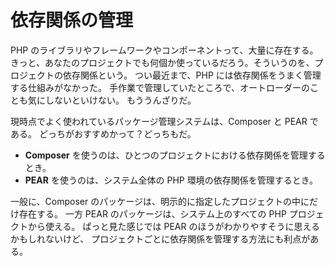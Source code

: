 # 依存関係の管理

PHP のライブラリやフレームワークやコンポーネントって、大量に存在する。
きっと、あなたのプロジェクトでも何個か使っているだろう。そういうのを、プロジェクトの依存関係という。
つい最近まで、PHP には依存関係をうまく管理する仕組みがなかった。
手作業で管理していたところで、オートローダーのことも気にしないといけない。
もううんざりだ。

現時点でよく使われているパッケージ管理システムは、Composer と PEAR である。
どっちがおすすめかって？どっちもだ。

 * **Composer** を使うのは、ひとつのプロジェクトにおける依存関係を管理するとき。
 * **PEAR** を使うのは、システム全体の PHP 環境の依存関係を管理するとき。

一般に、Composer のパッケージは、明示的に指定したプロジェクトの中にだけ存在する。
一方 PEAR のパッケージは、システム上のすべての PHP プロジェクトから使える。
ぱっと見た感じでは PEAR のほうがわかりやすそうに思えるかもしれないけど、
プロジェクトごとに依存関係を管理する方法にも利点がある。
